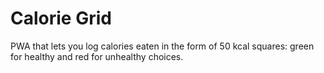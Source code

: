 # Calorie Grid
PWA that lets you log calories eaten in the form of 50 kcal squares: green for healthy and red for unhealthy choices.
